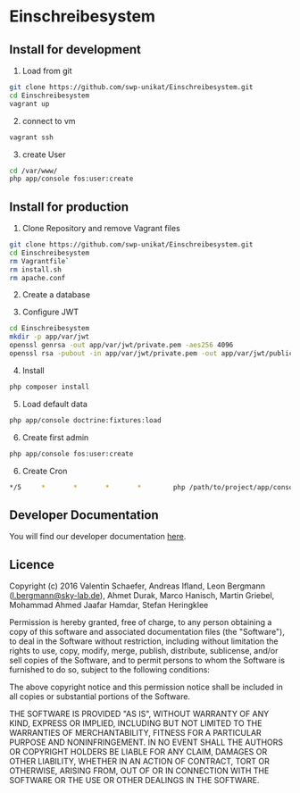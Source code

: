 Einschreibesystem
================

Install for development
-----------------------

1) Load from git
```bash
git clone https://github.com/swp-unikat/Einschreibesystem.git
cd Einschreibesystem
vagrant up
```

2) connect to vm
```bash
vagrant ssh
```

3) create User
```bash
cd /var/www/
php app/console fos:user:create
```

Install for production
-----------------------
1) Clone Repository and remove Vagrant files
```bash
git clone https://github.com/swp-unikat/Einschreibesystem.git
cd Einschreibesystem
rm Vagrantfile`
rm install.sh
rm apache.conf
```
2) Create a database

3) Configure JWT

```bash
cd Einschreibesystem
mkdir -p app/var/jwt
openssl genrsa -out app/var/jwt/private.pem -aes256 4096
openssl rsa -pubout -in app/var/jwt/private.pem -out app/var/jwt/public.pem
```
4) Install
```bash
php composer install
```
5) Load default data
```bash
php app/console doctrine:fixtures:load
```

6) Create first admin
```bash
php app/console fos:user:create
```

6) Create Cron
```bash
*/5     *       *       *       *        php /path/to/project/app/console cron:email
```

Developer Documentation
------------------------
You will find our developer documentation [here](https://github.com/swp-unikat/Einschreibesystem/wiki).

Licence
------------------------

Copyright (c) 2016 Valentin Schaefer, Andreas Ifland, Leon Bergmann (l.bergmann@sky-lab.de), Ahmet Durak, Marco Hanisch,
Martin Griebel, Mohammad Ahmed Jaafar Hamdar, Stefan Heringklee

Permission is hereby granted, free of charge, to any person obtaining a copy of this software and associated documentation
files (the "Software"), to deal in the Software without restriction, including without limitation the rights to use, copy,
modify, merge, publish, distribute, sublicense, and/or sell copies of the Software, and to permit persons to whom the
Software is furnished to do so, subject to the following conditions:

The above copyright notice and this permission notice shall be included in all copies or substantial portions of the Software.

THE SOFTWARE IS PROVIDED "AS IS", WITHOUT WARRANTY OF ANY KIND, EXPRESS OR IMPLIED, INCLUDING BUT NOT LIMITED TO THE
WARRANTIES OF MERCHANTABILITY, FITNESS FOR A PARTICULAR PURPOSE AND NONINFRINGEMENT. IN NO EVENT SHALL THE AUTHORS OR
COPYRIGHT HOLDERS BE LIABLE FOR ANY CLAIM, DAMAGES OR OTHER LIABILITY, WHETHER IN AN ACTION OF CONTRACT, TORT OR OTHERWISE,
ARISING FROM, OUT OF OR IN CONNECTION WITH THE SOFTWARE OR THE USE OR OTHER DEALINGS IN THE SOFTWARE.
